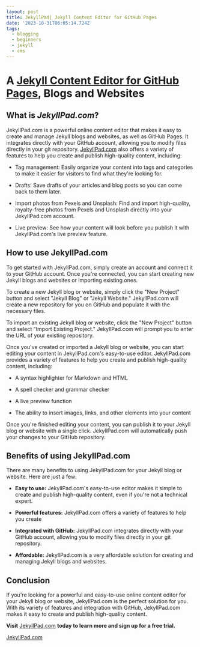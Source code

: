 ```yaml
---
layout: post
title: JekyllPad| Jekyll Content Editor for GitHub Pages
date: '2023-10-31T06:05:14.724Z'
tags:
  - blogging
  - beginners
  - jekyll
  - cms
---
```

# A [Jekyll Content Editor for GitHub Pages](https://www.jekyllpad.com/), Blogs and Websites

## What is **_JekyllPad.com_**?

JekyllPad.com is a powerful online content editor that makes it easy to create and manage Jekyll blogs and websites, as well as GitHub Pages. It integrates directly with your GitHub account, allowing you to modify files directly in your git repository. [JekyllPad.com](google.com) also offers a variety of features to help you create and publish high-quality content, including:

*   Tag management: Easily organize your content into tags and categories to make it easier for visitors to find what they're looking for.
    
*   Drafts: Save drafts of your articles and blog posts so you can come back to them later.
    
*   Import photos from Pexels and Unsplash: Find and import high-quality, royalty-free photos from Pexels and Unsplash directly into your JekyllPad.com account.
    
*   Live preview: See how your content will look before you publish it with JekyllPad.com's live preview feature.
    

## How to use JekyllPad.com

To get started with JekyllPad.com, simply create an account and connect it to your GitHub account. Once you're connected, you can start creating new Jekyll blogs and websites or importing existing ones.

To create a new Jekyll blog or website, simply click the "New Project" button and select "Jekyll Blog" or "Jekyll Website." JekyllPad.com will create a new repository for you on GitHub and populate it with the necessary files.

To import an existing Jekyll blog or website, click the "New Project" button and select "Import Existing Project." JekyllPad.com will prompt you to enter the URL of your existing repository.

Once you've created or imported a Jekyll blog or website, you can start editing your content in JekyllPad.com's easy-to-use editor. JekyllPad.com provides a variety of features to help you create and publish high-quality content, including:

*   A syntax highlighter for Markdown and HTML
    
*   A spell checker and grammar checker
    
*   A live preview function
    
*   The ability to insert images, links, and other elements into your content
    

Once you're finished editing your content, you can publish it to your Jekyll blog or website with a single click. JekyllPad.com will automatically push your changes to your GitHub repository.

## Benefits of using JekyllPad.com

There are many benefits to using JekyllPad.com for your Jekyll blog or website. Here are just a few:

*   **Easy to use:** JekyllPad.com's easy-to-use editor makes it simple to create and publish high-quality content, even if you're not a technical expert.
    
*   **Powerful features:** JekyllPad.com offers a variety of features to help you create
    
*   **Integrated with GitHub:** JekyllPad.com integrates directly with your GitHub account, allowing you to modify files directly in your git repository.
    
*   **Affordable:** JekyllPad.com is a very affordable solution for creating and managing Jekyll blogs and websites.
    

## Conclusion

If you're looking for a powerful and easy-to-use online content editor for your Jekyll blog or website, JekyllPad.com is the perfect solution for you. With its variety of features and integration with GitHub, JekyllPad.com makes it easy to create and publish high-quality content.

**Visit** [JekyllPad.com](https://www.JekyllPad.com) **today to learn more and sign up for a free trial.**

[JekyllPad.com](https://www.JekyllPad.com)
